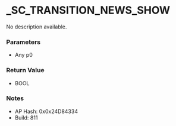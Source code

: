 # _SC_TRANSITION_NEWS_SHOW

No description available.

### Parameters
* Any p0

### Return Value
* BOOL

### Notes
* AP Hash: 0x0x24D84334
* Build: 811


